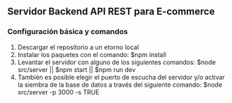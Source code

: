 ## Servidor Backend API REST para E-commerce

### Configuración básica y comandos

1. Descargar el repositorio a un etorno local
2. Instalar los paquetes con el comando: $npm install
3. Levantar el servidor con alguno de los siguientes comandos: $node src/server || $npm start || $npm run dev
4. También es posible elegir el puerto de escucha del servidor y/o activar la siembra de la base de datos a través del siguiente comando: $node src/server -p 3000 -s TRUE